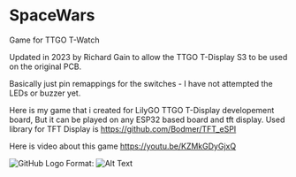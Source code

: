 # SpaceWars
Game for TTGO T-Watch 

Updated in 2023 by Richard Gain to allow the TTGO T-Display S3 to be used on the original PCB.

Basically just pin remappings for the switches - I have not attempted the LEDs or buzzer yet.



Here is my game that i created for LilyGO TTGO T-Display developement board, But it can be played
on any ESP32 based board and tft display. Used library for TFT Display is https://github.com/Bodmer/TFT_eSPI

Here is video about this game 
https://youtu.be/KZMkGDyGjxQ

![GitHub Logo](/tuumb.JPG)
Format: ![Alt Text](url)
